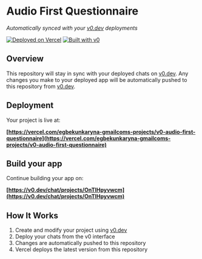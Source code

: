# Audio First Questionnaire

*Automatically synced with your [v0.dev](https://v0.dev) deployments*

[![Deployed on Vercel](https://img.shields.io/badge/Deployed%20on-Vercel-black?style=for-the-badge&logo=vercel)](https://vercel.com/egbekunkaryna-gmailcoms-projects/v0-audio-first-questionnaire)
[![Built with v0](https://img.shields.io/badge/Built%20with-v0.dev-black?style=for-the-badge)](https://v0.dev/chat/projects/OnTIHpyvwcm)

## Overview

This repository will stay in sync with your deployed chats on [v0.dev](https://v0.dev).
Any changes you make to your deployed app will be automatically pushed to this repository from [v0.dev](https://v0.dev).

## Deployment

Your project is live at:

**[https://vercel.com/egbekunkaryna-gmailcoms-projects/v0-audio-first-questionnaire](https://vercel.com/egbekunkaryna-gmailcoms-projects/v0-audio-first-questionnaire)**

## Build your app

Continue building your app on:

**[https://v0.dev/chat/projects/OnTIHpyvwcm](https://v0.dev/chat/projects/OnTIHpyvwcm)**

## How It Works

1. Create and modify your project using [v0.dev](https://v0.dev)
2. Deploy your chats from the v0 interface
3. Changes are automatically pushed to this repository
4. Vercel deploys the latest version from this repository
